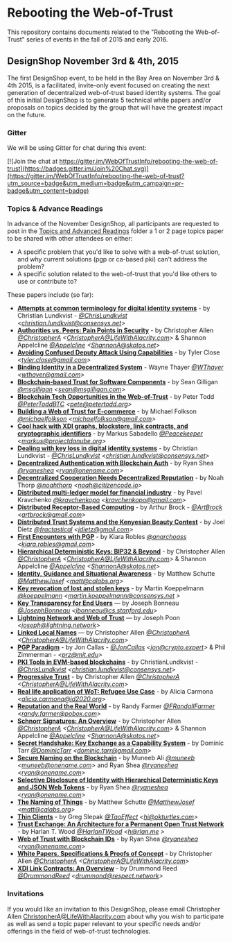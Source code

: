 # Rebooting the Web-of-Trust

This repository contains documents related to the "Rebooting the Web-of-Trust" series of events in the fall of 2015 and early 2016.

## DesignShop November 3rd & 4th, 2015

The first DesignShop event, to be held in the Bay Area on November 3rd & 4th 2015, is a facilitated, invite-only event focused on creating the next generation of decentralized web-of-trust based identity systems. The goal of this initial DesignShop is to generate 5 technical white papers and/or proposals on topics decided by the group that will have the greatest impact on the future.

### Gitter

We will be using Gitter for chat during this event:

[![Join the chat at https://gitter.im/WebOfTrustInfo/rebooting-the-web-of-trust](https://badges.gitter.im/Join%20Chat.svg)](https://gitter.im/WebOfTrustInfo/rebooting-the-web-of-trust?utm_source=badge&utm_medium=badge&utm_campaign=pr-badge&utm_content=badge)

### Topics & Advance Readings

In advance of the November DesignShop, all participants are requested to post in the [Topics and Advanced Readings](https://github.com/WebOfTrustInfo/rebooting-the-web-of-trust/tree/master/topics-and-advance-readings) folder a 1 or 2 page topics paper to be shared with other attendees on either:
* A specific problem that you'd like to solve with a web-of-trust solution, and why current solutions (pgp or ca-based pki) can't address the problem?
*  A specific solution related to the web-of-trust that you'd like others to use or contribute to?

These papers include (so far):

* **[Attempts at common terminology for digital identity systems](https://github.com/WebOfTrustInfo/rebooting-the-web-of-trust/blob/master/topics-and-advance-readings/shared_terminology_for_digital_identity_systems.md)** - by Christian Lundkvist - *[@ChrisLundkvist](https://twitter.com/chrislundkvist) \<christian.lundkvist@consensys.net>*
* **[Authorities vs. Peers: Pain Points in Security](https://github.com/WebOfTrustInfo/rebooting-the-web-of-trust/blob/master/topics-and-advance-readings/authorities-vs-peers--pain-points-in-security.md)** - by Christopher Allen *[@ChristopherA](https://twitter.com/ChristopherA) \<ChristopherA@LifeWithAlacrity.com\>* & Shannon Appelcline *[@Appelcline](https://twitter.com/Appelcline) \<ShannonA@skotos.net\>*
* **[Avoiding Confused Deputy Attack Using Capabilities](https://github.com/WebOfTrustInfo/rebooting-the-web-of-trust/blob/master/topics-and-advance-readings/AvoidingConfusedDeputyAttackUsingCapabilities.md)** - by Tyler Close *\<tyler.close@gmail.com\>*
* **[Binding Identity in a Decentralized System](https://github.com/WebOfTrustInfo/rebooting-the-web-of-trust/blob/master/topics-and-advance-readings/binding-identity-in-decentralized-system.md)** - Wayne Thayer *[@WThayer](https://twitter.com/wthayer) \<wthayer@gmail.com\>*
* **[Blockchain-based Trust for Software Components](https://github.com/WebOfTrustInfo/rebooting-the-web-of-trust/blob/master/topics-and-advance-readings/code-and-file-signing.adoc)** - by Sean Gilligan *[@msgilligan](https://twitter.com/msgilligan) \<sean@msgilligan.com\>*
* **[Blockchain Tech Opportunities in the Web-of-Trust](https://github.com/WebOfTrustInfo/rebooting-the-web-of-trust/blob/master/topics-and-advance-readings/blockchain-opportunities.txt)** - by Peter Todd *[@PeterToddBTC](https://twitter.com/PeterToddBTC) \<pete@petertodd.org\>*
* **[Building a Web of Trust for E-commerce](https://github.com/WebOfTrustInfo/rebooting-the-web-of-trust/blob/master/topics-and-advance-readings/decentralized_e-commerce.md)** - by Michael Folkson *[@michaelfolkson](https://twitter.com/michaelfolkson) \<michaelfolkson@gmail.com\>*
* **[Cool hack with XDI graphs, blockstore, link contracts, and cryptographic identifiers](https://github.com/WebOfTrustInfo/rebooting-the-web-of-trust/blob/master/topics-and-advance-readings/cool-hack-xdi-blockstore-bip32.md)** - by Markus Sabadello *[@Peacekeeper](https://twitter.com/Peacekeeper) \<markus@projectdanube.org\>*
* **[Dealing with key loss in digital identity systems](https://github.com/WebOfTrustInfo/rebooting-the-web-of-trust/blob/master/topics-and-advance-readings/dealing_with_key_loss_in_digital_identity.md)** - by Christian Lundkvist - *[@ChrisLundkvist](https://twitter.com/chrislundkvist) \<christian.lundkvist@consensys.net>*
* **[Decentralized Authentication with Blockchain Auth](https://github.com/WebOfTrustInfo/rebooting-the-web-of-trust/blob/master/topics-and-advance-readings/Decentralized-Authentication-with-Blockchain-Auth.md)** - by Ryan Shea *[@ryaneshea](https://twitter.com/ryaneshea) \<ryan@onename.com\>*
* **[Decentralized Cooperation Needs Decentralized Reputation](https://github.com/WebOfTrustInfo/rebooting-the-web-of-trust/blob/master/topics-and-advance-readings/DecentralizedCooperationNeedsDecentralizedReputation.md)** - by Noah Thorp *[@noahthorp](https://twitter.com/noahthorp) \<noah@citizencode.io\>*
* **[Distributed multi-ledger model for financial industry](https://github.com/WebOfTrustInfo/rebooting-the-web-of-trust/blob/master/topics-and-advance-readings/DistributedMulti-ledgerModelForFinancialIndustry.md)** - by Pavel Kravchenko *[@kravchenkopo](https://twitter.com/kravchenkopo) \<kravchenkopo@gmail.com\>*
* **[Distributed Receptor-Based Computing](https://github.com/WebOfTrustInfo/rebooting-the-web-of-trust/blob/master/topics-and-advance-readings/Distributed_Receptor-Based_Computing.md)** - by Arthur Brock - *[@ArtBrock](https://twitter.com/artbrock) \<artbrock@gmail.com>*
* **[Distributed Trust Systems and the Kenyesian Beauty Contest](https://github.com/WebOfTrustInfo/https://github.com/WebOfTrustInfo/rebooting-the-web-of-trust/blob/master/topics-and-advance-readings/https://github.com/WebOfTrustInfo/rebooting-the-web-of-trust/blob/master/topics-and-advance-readings/Distributed-Trust-Systems-and-the-Kenyesian-Beauty-Contest.md)** - by Joel Dietz *[@fractastical](https://twitter.com/fractastical) \<jdietz@gmail.com\>*
* **[First Encounters with PGP](https://github.com/WebOfTrustInfo/rebooting-the-web-of-trust/blob/master/topics-and-advance-readings/FirstEncountersWithPGP.md)** - by Kiara Robles *[@anarchoass](https://twitter.com/anarchoass) \<kiara.robles@gmail.com\>*
* **[Hierarchical Deterministic Keys: BIP32 & Beyond](https://github.com/WebOfTrustInfo/rebooting-the-web-of-trust/blob/master/topics-and-advance-readings/hierarchical-deterministic-keys--bip32-and-beyond.md)** - by Christopher Allen *[@ChristopherA](https://twitter.com/ChristopherA) \<ChristopherA@LifeWithAlacrity.com\>* & Shannon Appelcline *[@Appelcline](https://twitter.com/Appelcline) \<ShannonA@skotos.net\>*
* **[Identity, Guidance and Situational Awareness](https://github.com/WebOfTrustInfo/rebooting-the-web-of-trust/blob/master/topics-and-advance-readings/Identity_Guidance_and_Situational_Awareness.md)** - by Matthew Schutte *[@MatthewJosef](https://twitter.com/matthewjosef) \<matt@calabs.org\>*
* **[Key revocation of lost and stolen keys](https://github.com/WebOfTrustInfo/https://github.com/WebOfTrustInfo/rebooting-the-web-of-trust/blob/master/topics-and-advance-readings/Key-revokation-of-lost-and-stolen-keys.md)** - by Martin Koeppelmann *[@koeppelmann](https://twitter.com/koeppelmann) \<martin.koeppelmann@consensys.net \>*
* **[Key Transparency for End Users](https://github.com/WebOfTrustInfo/rebooting-the-web-of-trust/blob/master/topics-and-advance-readings/key-transparency-for-end-users.md)** — by Joseph Bonneau *[@JosephBonneau](https://twitter.com/josephbonneau) \<jbonneau@cs.stanford.edu\>*
* **[Lightning Network and Web of Trust](https://github.com/WebOfTrustInfo/rebooting-the-web-of-trust/blob/master/topics-and-advance-readings/lightning-network-and-web-of-trust.md)** — by Joseph Poon *\<joseph@lightning.network\>*
* **[Linked Local Names](https://github.com/WebOfTrustInfo/rebooting-the-web-of-trust/blob/master/topics-and-advance-readings/linked-local-names.md)** — by Christopher Allen *[@ChristopherA](https://twitter.com/ChristopherA) \<ChristopherA@LifeWithAlacrity.com\>*
* **[PGP Paradigm](https://github.com/WebOfTrustInfo/rebooting-the-web-of-trust/blob/master/topics-and-advance-readings/PGP-Paradigm.pdf)** - by Jon Callas - *[@JonCallas](https://twitter.com/joncallas) \<jon@crypto.expert>* & Phil Zimmerman - *\<prz@mit.edu\>*
* **[PKI Tools in EVM-based blockchains](https://github.com/WebOfTrustInfo/rebooting-the-web-of-trust/blob/master/topics-and-advance-readings/pki_tools_in_evm_blockchains.md)** - by ChristianLundkvist - *[@ChrisLundkvist](https://twitter.com/chrislundkvist) \<christian.lundkvist@consensys.net>*
* **[Progressive Trust](https://github.com/WebOfTrustInfo/rebooting-the-web-of-trust/blob/master/topics-and-advance-readings/progressive-trust.md)** - by Christopher Allen *[@ChristopherA](https://twitter.com/ChristopherA) \<ChristopherA@LifeWithAlacrity.com\>*
* **[Real life application of WoT: Refugee Use Case](https://github.com/WebOfTrustInfo/rebooting-the-web-of-trust/blob/master/topics-and-advance-readings/refugee-use-case.md)** - by Alicia Carmona *\<alicia.carmona@id2020.org\>*
* **[Reputation and the Real World](https://github.com/WebOfTrustInfo/rebooting-the-web-of-trust/blob/master/topics-and-advance-readings/ReputationAndTheRealWorld.md)** - by Randy Farmer *[@FRandallFarmer](https://twitter.com/FRandallFarmer) \<randy.farmer@pobox.com\>*
* **[Schnorr Signatures: An Overview](https://github.com/WebOfTrustInfo/rebooting-the-web-of-trust/blob/master/topics-and-advance-readings/Schnorr-Signatures--An-Overview.md)** - by Christopher Allen *[@ChristopherA](https://twitter.com/ChristopherA) \<ChristopherA@LifeWithAlacrity.com\>* & Shannon Appelcline *[@Appelcline](https://twitter.com/Appelcline) \<ShannonA@skotos.net\>*
* **[Secret Handshake: Key Exchange as a Capability System](https://github.com/WebOfTrustInfo/rebooting-the-web-of-trust/blob/master/topics-and-advance-readings/key-exchange-as-capability-system.md)** - by Dominic Tarr *[@DominicTarr](https://twitter.com/DominicTarr) \<dominic.tarr@gmail.com\>*
* **[Secure Naming on the Blockchain](https://github.com/WebOfTrustInfo/rebooting-the-web-of-trust/blob/master/topics-and-advance-readings/Secure-Naming-on-the-Blockchain.md)** - by Muneeb Ali *[@muneeb](https://twitter.com/muneeb) \<muneeb@onename.com\>* and Ryan Shea *[@ryaneshea](https://twitter.com/ryaneshea) \<ryan@onename.com\>*
* **[Selective Disclosure of Identity with Hierarchical Deterministic Keys and JSON Web Tokens](https://github.com/WebOfTrustInfo/rebooting-the-web-of-trust/blob/master/topics-and-advance-readings/Selective-Disclosure-of-Identity.md)** - by Ryan Shea *[@ryaneshea](https://twitter.com/ryaneshea) \<ryan@onename.com\>*
* **[The Naming of Things](https://github.com/WebOfTrustInfo/rebooting-the-web-of-trust/blob/master/topics-and-advance-readings/The-Naming-of-Things.txt)** - by Matthew Schutte *[@MatthewJosef](https://twitter.com/matthewjosef) \<matt@calabs.org\>*
* **[Thin Clients](https://github.com/WebOfTrustInfo/rebooting-the-web-of-trust/blob/master/topics-and-advance-readings/thin-clients.md)** - by Greg Slepak *[@TaoEffect](https://twitter.com/TaoEffect) \<hi@okturtles.com\>*
* **[Trust Exchange: An Architecture for a Permanent Open Trust Network](https://github.com/WebOfTrustInfo/rebooting-the-web-of-trust/blob/master/topics-and-advance-readings/Trust-Exchange-An-Architecture-for-a-Permanent-Open-Trust-Network.md)** - by Harlan T. Wood *[@HarlanTWood](https://twitter.com/harlantwood) \<h@rlan.me \>*
* **[Web of Trust with Blockchain IDs](https://github.com/WebOfTrustInfo/rebooting-the-web-of-trust/blob/master/topics-and-advance-readings/Web-of-Trust-with-Blockchain-IDs.md)** - by Ryan Shea *[@ryaneshea](https://twitter.com/ryaneshea) \<ryan@onename.com\>*
* **[White Papers, Specifications & Proofs of Concept](https://github.com/WebOfTrustInfo/rebooting-the-web-of-trust/blob/master/topics-and-advance-readings/white-papers--specifications---and-proof-of-concept-code.md)** - by Christopher Allen *[@ChristopherA](https://twitter.com/ChristopherA) \<ChristopherA@LifeWithAlacrity.com\>*
* **[XDI Link Contracts: An Overview](https://github.com/WebOfTrustInfo/rebooting-the-web-of-trust/blob/master/topics-and-advance-readings/xdi-link-contracts.md)** - by Drummond Reed *[@DrummondReed](https://twitter.com/DrummondReed) \<drummond@respect.network\>*

### Invitations

If you would like an invitation to this DesignShop, please email Christopher Allen ChristopherA@LifeWithAlacrity.com about why you wish to participate as well as send a topic paper relevant to your specific needs and/or offerings in the field of web-of-trust technologies.
